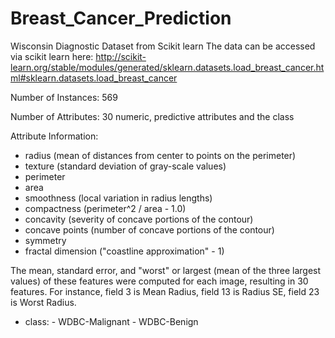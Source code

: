 # Breast_Cancer_Prediction
Wisconsin Diagnostic Dataset from Scikit learn
The data can be accessed via scikit learn here: http://scikit-learn.org/stable/modules/generated/sklearn.datasets.load_breast_cancer.html#sklearn.datasets.load_breast_cancer

Number of Instances: 569

Number of Attributes: 30 numeric, predictive attributes and the class

Attribute Information:
  - radius (mean of distances from center to points on the perimeter)
  - texture (standard deviation of gray-scale values)
  - perimeter
  - area
  - smoothness (local variation in radius lengths)
  - compactness (perimeter^2 / area - 1.0)
  - concavity (severity of concave portions of the contour)
  - concave points (number of concave portions of the contour)
  - symmetry 
  - fractal dimension ("coastline approximation" - 1)

  The mean, standard error, and "worst" or largest (mean of the three
  largest values) of these features were computed for each image,
  resulting in 30 features.  For instance, field 3 is Mean Radius, field
  13 is Radius SE, field 23 is Worst Radius.

  - class:
          - WDBC-Malignant
          - WDBC-Benign
